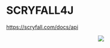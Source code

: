 SCRYFALL4J
===
https://scryfall.com/docs/api
<p align="center">
  <img src="https://i.imgur.com/ALYuROk.png">
</p>
